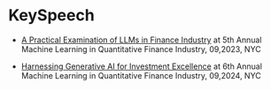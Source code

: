 # KeySpeech
- [A Practical Examination of LLMs in Finance Industry](https://github.com/Pyligent/KeySpeech/blob/main/A%20Practical%20Examination%20of%20LLMs%20in%20Finance%20Industry%20v1.1.pdf) at 5th Annual Machine Learning in Quantitative Finance Industry, 09,2023, NYC

- [Harnessing Generative AI for Investment Excellence](https://github.com/Pyligent/KeySpeech/blob/main/A%20Practical%20Examination%20of%20LLMs%20in%20Finance%20Industry%20v1.1.pdf) at 6th Annual Machine Learning in Quantitative Finance Industry, 09,2024, NYC
